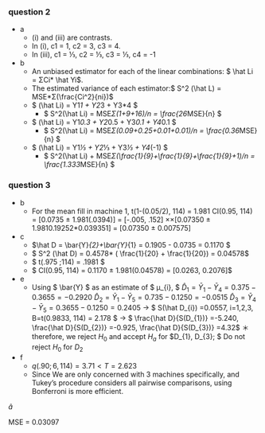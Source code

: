 ### question 2
* a
  * (i) and (iii) are contrasts. 
  * In (i), c1 = 1, c2 = 3, c3 = 4. 
  * In (iii), c1 = ⅓, c2 = ⅓, c3 = ⅓, c4 = -1
* b
  * An unbiased estimator for each of the linear combinations: $ \hat Li = ΣCi* \hat Yi$.
  * The estimated variance of each estimator:$ S^2 (\hat L)  = MSE*Σ(\frac{Ci^2}{ni})$
  * $ (\hat Li) = Y1*1 + Y2*3 + Y3*4 $
    * $ S^2(\hat Li) = MSE*Σ(1+9+16)/n = \frac{26*MSE}{n} $
  * $ (\hat Li) = Y1*0.3 + Y2*0.5 + Y3*0.1 + Y4*0.1 $
    * $ S^2(\hat Li) = MSE*Σ(0.09+0.25+0.01+0.01)/n = \frac{0.36*MSE}{n} $
  * $ (\hat Li) = Y1*⅓ + Y2*⅓ + Y3*⅓ + Y4*(-1) $
    * $ S^2(\hat Li) + MSE*Σ(\frac{1}{9}+\frac{1}{9}+\frac{1}{9}+1)/n = \frac{1.333*MSE}{n} $

### question 3
* b
  * For the mean fill in machine 1, 
    t(1-(0.05/2), 114) = 1.981
    CI(0.95, 114) = [0.0735 ± 1.981(.0394)] = [-.005, .152]
    ××[0.07350 ± 1.9810.19252*0.039351] = [0.07350 ± 0.007575]
* c
  * $\hat D = \bar{Y}_{2}+\bar{Y}_{1} = 0.1905 - 0.0735 = 0.1170 $
  * $ S^2 (\hat D) = 0.4578*  ( \frac{1}{20} + \frac{1}{20}) = 0.04578$ 
  * $ t(.975 ;114) = .1981 $
  * $ CI(0.95, 114) = 0.1170 ± 1.981(0.04578) = [0.0263, 0.2076]$
* e
  * Using $ \bar{Y} $ as an estimate of $ μ_{i}, $
    $\hat D_{1} = \bar{Y}_{1}-\bar{Y}_{4} = 0.375-0.3655=-0.2920$
    $\hat D_{2} = \bar{Y}_{1}-\bar{Y}_{5} = 0.735-0.1250=-0.0515$
    $\hat D_{3} = \bar{Y}_{4}-\bar{Y}_{5} = 0.3655-0.1250=0.2405$
    -> $ S(\hat D_{i}) =0.0557, i=1,2,3, B=t(0.9833, 114) = 2.178 $
    -> $ \frac{\hat D}{S(D_{1})} =-5.240, \frac{\hat D}{S(D_{2})} =-0.925, \frac{\hat D}{S(D_{3})} =4.32$
    ＊ therefore, we reject $H_{0}$ and accept $H_{a}$ for $D_{1}, D_{3}; $ Do not reject $H_{0}$ for $D_{2}$
* f
  * $q (.90; 6, 114) = 3.71 < T = 2.623$
  * Since We are only concerned with 3 machines specifically, and Tukey’s procedure considers all pairwise comparisons, using Bonferroni is more efficient. 

$\hat a$ 

MSE = 0.03097
